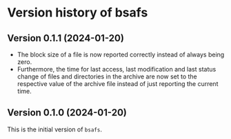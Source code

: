 # Version history of bsafs

## Version 0.1.1 (2024-01-20)

* The block size of a file is now reported correctly instead of always being
  zero.
* Furthermore, the time for last access, last modification and last status
  change of files and directories in the archive are now set to the respective
  value of the archive file instead of just reporting the current time.

## Version 0.1.0 (2024-01-20)

This is the initial version of `bsafs`.
